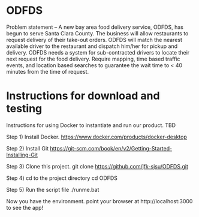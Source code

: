 # ODFDS

Problem statement – A new bay area food delivery service, ODFDS, has begun to serve Santa Clara County.  The business will allow restaurants to request delivery of their take-out orders.  ODFDS will match the nearest available driver to the restaurant and dispatch him/her for pickup and delivery.  ODFDS needs a system for sub-contracted drivers to locate their next request for the food delivery.  Require mapping, time based traffic events, and location based searches to guarantee the wait time to < 40 minutes from the time of request. 

# Instructions for download and testing
Instructions for using Docker to instantiate and run our product. TBD

Step 1) Install Docker. 
https://www.docker.com/products/docker-desktop

Step 2) Install Git
https://git-scm.com/book/en/v2/Getting-Started-Installing-Git

Step 3) Clone this project. 
git clone https://github.com/jfk-sjsu/ODFDS.git

Step 4) cd to the project directory
cd ODFDS

Step 5) Run the script file
./runme.bat

Now you have the environment. point your browser at http://localhost:3000 to see the app! 

